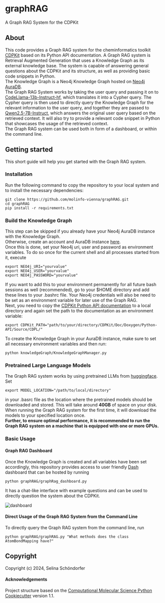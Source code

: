 graphRAG
==============================

A Graph RAG System for the CDPKit

## About

This code provides a Graph RAG system for the cheminformatics toolkit [CDPKit](https://cdpkit.org/) based on its Python API documentation. A Graph RAG system is Retrieval Augmented Generation that uses a Knowledge Graph as its external knowledge base. 
The system is capable of answering general questions about the CDPKit and its structure, as well as providing basic code snippets in Python.  
The Knowledge Graph is a Neo4j Knowledge Graph hosted on [Neo4j AuraDB](https://neo4j.com/product/auradb/).  
The Graph RAG System works by taking the user query and passing it on to [CodeLlama-13b-Instruct-hf](https://huggingface.co/codellama/CodeLlama-13b-Instruct-hf), which translates it into a Cypher query. The Cypher query is then used to directly query the Knowledge Graph for the relevant information to the user query, and together they are passed to [Qwen2.5-7B-Instruct](https://huggingface.co/Qwen/Qwen2.5-7B-Instruct), which answers the original user query based on the retrieved context. It will also try to provide a relevant code snippet in Python that showcases the usage of the retrieved context.  
The Graph RAG system can be used both in form of a dashboard, or within the command line. 


## Getting started

This short guide will help you get started with the Graph RAG system. 

### Installation

Run the following command to copy the repository to your local system and to install the necessary dependencies: 

```
git clone https://github.com/molinfo-vienna/graphRAG.git
cd graphRAG
pip install -r requirements.txt
```

### Build the Knowledge Graph

This step can be skipped if you already have your Neo4j AuraDB instance with the Knowledge Graph.  
Otherwise, create an account and AuraDB instance [here](https://login.neo4j.com/u/login/identifier?state=hKFo2SBvUEdWaDNkeTUwd3ZWUVhEQlJoQ21KZEJfbXR4c2N6S6Fur3VuaXZlcnNhbC1sb2dpbqN0aWTZIHpWdXpsRHBieTgwRzZvOXh5WVdiQWhjNUpHek1fUjRto2NpZNkgV1NMczYwNDdrT2pwVVNXODNnRFo0SnlZaElrNXpZVG8).  
Once this is done, set your Neo4j uri, user and password as environment variables. 
To do so once for the current shell and all processes started from it, execute 

```
export NEO4j_URI="yourvalue"
export NEO4j_USER="yourvalue"
export NEO4j_PASSWORD="yourvalue"
```
If you want to add this to your environment permanently for all future bash sessions as well (recommended), go to your $HOME directory and add these lines to your .bashrc file.
Your Neo4j credentials will also be need to be set as an environment variable for later use of the Graph RAG.  
Next, you need to copy the [CDPKit Python API documentation](https://github.com/molinfo-vienna/CDPKit/tree/master/Doc/Doxygen/Python-API/Source/CDPL) to a local directory and again set the path to the documentation as an environment variable:

```
export CDPKit_PATH="path/to/your/directory/CDPKit/Doc/Doxygen/Python-API/Source/CDPL/"
``` 
To create the Knowledge Graph in your AuraDB instance, make sure to set all necessary environment variables and then run: 

```
python knowledgeGraph/KnowledgeGraphManager.py
```

### Pretrained Large Language Models 

The Graph RAG system works by using pretrained LLMs from [huggingface](https://huggingface.co/). Set

```
export MODEL_LOCATION="/path/to/local/directory"
```
in your .basrc file as the location where the pretrained models should be downloaded and stored. This will take around **40GB** of space on your disk. When running the Graph RAG system for the first time, it will download the models to your specified location once.  
**Further, to ensure optimal performance, it is recommended to run the Graph RAG system on a machine that is equipped with one or more GPUs.** 

### Basic Usage

#### Graph RAG Dashboard 

Once the Knowledge Graph is created and all variables have been set accordingly, this repository provides access to user friendly [Dash](https://dash.plotly.com/) dashboard that can be hosted by running 

```
python graphRAG/graphRag_dashboard.py
```
It has a chat-like interface with example questions and can be used to directly question the system about the CDPKit.

![dashboard](images/dasboard_image.png)

#### Direct Usage of the Graph RAG System from the Command Line 

To directly query the Graph RAG system from the command line, run

```
python graphRAG/graphRAG.py "What methods does the class AtomBondMapping have?"
```


## Copyright

Copyright (c) 2024, Selina Schöndorfer


#### Acknowledgements
 
Project structure based on the 
[Computational Molecular Science Python Cookiecutter](https://github.com/molssi/cookiecutter-cms) version 1.1.
